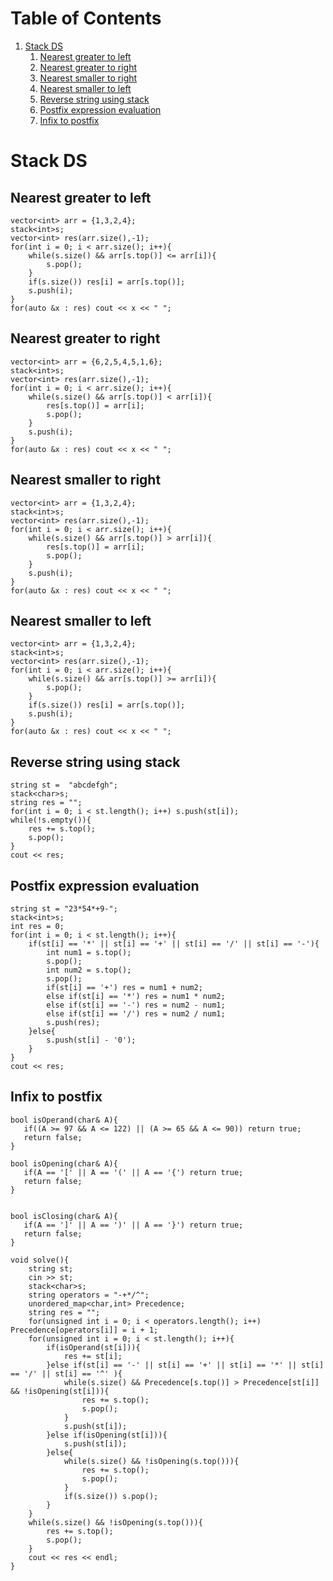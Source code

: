 
# Table of Contents

1.  [Stack DS](#orgb863f80)
    1.  [Nearest greater to left](#org6b70f5c)
    2.  [Nearest greater to right](#org23fd375)
    3.  [Nearest smaller to right](#org87e2009)
    4.  [Nearest smaller to left](#orgdbf248a)
    5.  [Reverse string using stack](#orge58e803)
    6.  [Postfix expression evaluation](#orgbd2bc39)
    7.  [Infix to postfix](#orgb25f3e2)



<a id="orgb863f80"></a>

# Stack DS


<a id="org6b70f5c"></a>

## Nearest greater to left

    
    vector<int> arr = {1,3,2,4};
    stack<int>s;
    vector<int> res(arr.size(),-1);
    for(int i = 0; i < arr.size(); i++){
        while(s.size() && arr[s.top()] <= arr[i]){
            s.pop();
        }
        if(s.size()) res[i] = arr[s.top()];
        s.push(i);
    }
    for(auto &x : res) cout << x << " ";


<a id="org23fd375"></a>

## Nearest greater to right

    
    vector<int> arr = {6,2,5,4,5,1,6};
    stack<int>s;
    vector<int> res(arr.size(),-1);
    for(int i = 0; i < arr.size(); i++){
        while(s.size() && arr[s.top()] < arr[i]){
            res[s.top()] = arr[i];
            s.pop();
        }
        s.push(i);
    }
    for(auto &x : res) cout << x << " ";


<a id="org87e2009"></a>

## Nearest smaller to right

    
    vector<int> arr = {1,3,2,4};
    stack<int>s;
    vector<int> res(arr.size(),-1);
    for(int i = 0; i < arr.size(); i++){
        while(s.size() && arr[s.top()] > arr[i]){
            res[s.top()] = arr[i];
            s.pop();
        }
        s.push(i);
    }
    for(auto &x : res) cout << x << " ";


<a id="orgdbf248a"></a>

## Nearest smaller to left

    
    vector<int> arr = {1,3,2,4};
    stack<int>s;
    vector<int> res(arr.size(),-1);
    for(int i = 0; i < arr.size(); i++){
        while(s.size() && arr[s.top()] >= arr[i]){
            s.pop();
        }
        if(s.size()) res[i] = arr[s.top()];
        s.push(i);
    }
    for(auto &x : res) cout << x << " ";


<a id="orge58e803"></a>

## Reverse string using stack

    
    string st =  "abcdefgh";
    stack<char>s;
    string res = "";
    for(int i = 0; i < st.length(); i++) s.push(st[i]);
    while(!s.empty()){
        res += s.top();
        s.pop();
    }
    cout << res;


<a id="orgbd2bc39"></a>

## Postfix expression evaluation

    
    string st = "23*54*+9-";
    stack<int>s;
    int res = 0;
    for(int i = 0; i < st.length(); i++){
        if(st[i] == '*' || st[i] == '+' || st[i] == '/' || st[i] == '-'){
            int num1 = s.top();
            s.pop();
            int num2 = s.top();
            s.pop();
            if(st[i] == '+') res = num1 + num2;
            else if(st[i] == '*') res = num1 * num2;
            else if(st[i] == '-') res = num2 - num1;
            else if(st[i] == '/') res = num2 / num1;
            s.push(res);
        }else{
            s.push(st[i] - '0');
        }
    }
    cout << res;


<a id="orgb25f3e2"></a>

## Infix to postfix

    
    bool isOperand(char& A){
       if((A >= 97 && A <= 122) || (A >= 65 && A <= 90)) return true;
       return false;
    }
    
    bool isOpening(char& A){
       if(A == '[' || A == '(' || A == '{') return true;
       return false;
    }
    
    
    bool isClosing(char& A){
       if(A == ']' || A == ')' || A == '}') return true;
       return false;
    }
    
    void solve(){
        string st;
        cin >> st;
        stack<char>s;
        string operators = "-+*/^";
        unordered_map<char,int> Precedence;
        string res = "";
        for(unsigned int i = 0; i < operators.length(); i++) Precedence[operators[i]] = i + 1;
        for(unsigned int i = 0; i < st.length(); i++){
            if(isOperand(st[i])){
                res += st[i];
            }else if(st[i] == '-' || st[i] == '+' || st[i] == '*' || st[i] == '/' || st[i] == '^' ){
                while(s.size() && Precedence[s.top()] > Precedence[st[i]] && !isOpening(st[i])){
                    res += s.top();
                    s.pop();
                }
                s.push(st[i]);
            }else if(isOpening(st[i])){
                s.push(st[i]);
            }else{
                while(s.size() && !isOpening(s.top())){
                    res += s.top();
                    s.pop();
                }
                if(s.size()) s.pop();
            }
        }
        while(s.size() && !isOpening(s.top())){
            res += s.top();
            s.pop();
        }
        cout << res << endl;
    }

